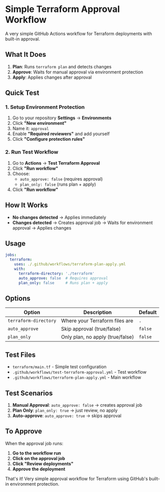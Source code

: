# Simple Terraform Approval Workflow

A very simple GitHub Actions workflow for Terraform deployments with built-in approval.

## What It Does

1. **Plan**: Runs `terraform plan` and detects changes
2. **Approve**: Waits for manual approval via environment protection
3. **Apply**: Applies changes after approval

## Quick Test

### 1. Setup Environment Protection
1. Go to your repository **Settings** → **Environments**
2. Click **"New environment"**
3. Name it: `approval`
4. Enable **"Required reviewers"** and add yourself
5. Click **"Configure protection rules"**

### 2. Run Test Workflow
1. Go to **Actions** → **Test Terraform Approval**
2. Click **"Run workflow"**
3. Choose:
   - `auto_approve: false` (requires approval)
   - `plan_only: false` (runs plan + apply)
4. Click **"Run workflow"**

## How It Works

- **No changes detected** → Applies immediately
- **Changes detected** → Creates approval job → Waits for environment approval → Applies changes

## Usage

```yaml
jobs:
  terraform:
    uses: ./.github/workflows/terraform-plan-apply.yml
    with:
      terraform-directory: './terraform'
      auto_approve: false  # Requires approval
      plan_only: false     # Runs plan + apply
```

## Options

| Option | Description | Default |
|--------|-------------|---------|
| `terraform-directory` | Where your Terraform files are | `.` |
| `auto_approve` | Skip approval (true/false) | `false` |
| `plan_only` | Only plan, no apply (true/false) | `false` |

## Test Files

- `terraform/main.tf` - Simple test configuration
- `.github/workflows/test-terraform-approval.yml` - Test workflow
- `.github/workflows/terraform-plan-apply.yml` - Main workflow

## Test Scenarios

1. **Manual Approval**: `auto_approve: false` → creates approval job
2. **Plan Only**: `plan_only: true` → just review, no apply
3. **Auto-approve**: `auto_approve: true` → skips approval

## To Approve

When the approval job runs:
1. **Go to the workflow run**
2. **Click on the approval job**
3. **Click "Review deployments"**
4. **Approve the deployment**

That's it! Very simple approval workflow for Terraform using GitHub's built-in environment protection.
